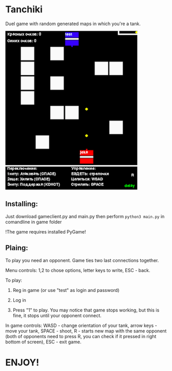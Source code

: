 # Tanchiki

Duel game with random generated maps in which you're a tank.

![вдохновение](/pic.png)

## Installing:

Just download gameclient.py and main.py then perform ``` python3 main.py ``` in comandline in game folder

!The game requires installed PyGame!

## Plaing:

To play you need an opponent. Game ties two last connections together.

Menu controls: 1,2 to chose options, letter keys to write, ESC - back.

To play:

1. Reg in game (or use "test" as login and password)

2. Log in

3. Press "1" to play. You may notice that game stops working, but this is fine, it stops until your opponent connect. 

In game controls: WASD - change orientation of your tank, arrow keys - move your tank, SPACE - shoot, R - starts new map with the same opponent (both of opponents need to press R, you can check if it pressed in right bottom of screen), ESC - exit game.

# ENJOY!
